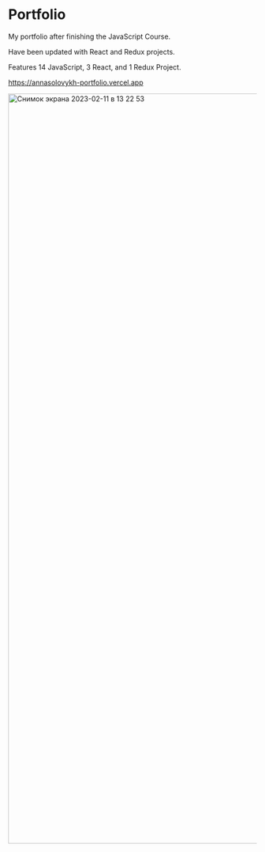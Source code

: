 # Portfolio

My portfolio after finishing the JavaScript Course.

Have been updated with React and Redux projects.

Features 14 JavaScript, 3 React, and 1 Redux Project.

https://annasolovykh-portfolio.vercel.app

<img width="1517" alt="Снимок экрана 2023-02-11 в 13 22 53" src="https://user-images.githubusercontent.com/114008959/218252914-63e8b938-4094-44f0-8900-a083e0bf457e.png">

